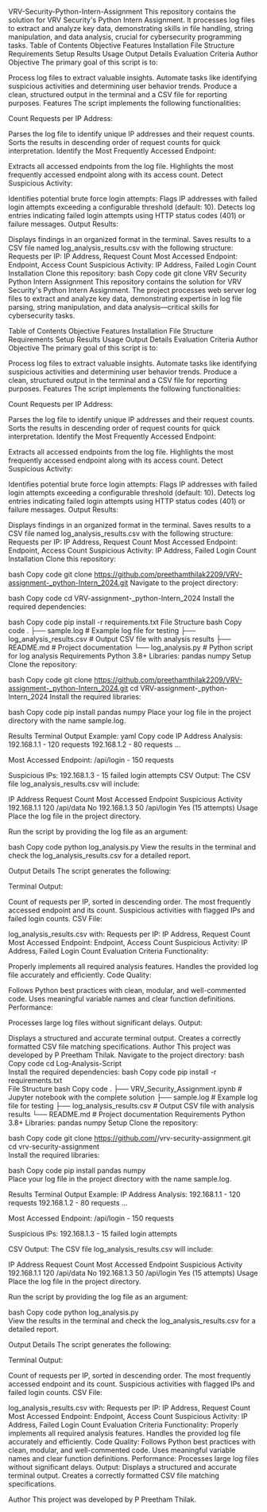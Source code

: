 VRV-Security-Python-Intern-Assignment
This repository contains the solution for VRV Security's Python Intern Assignment. It processes log files to extract and analyze key data, demonstrating skills in file handling, string manipulation, and data analysis, crucial for cybersecurity programming tasks.
Table of Contents
Objective
Features
Installation
File Structure
Requirements
Setup
Results
Usage
Output Details
Evaluation Criteria
Author
Objective
The primary goal of this script is to:

Process log files to extract valuable insights.
Automate tasks like identifying suspicious activities and determining user behavior trends.
Produce a clean, structured output in the terminal and a CSV file for reporting purposes.
Features
The script implements the following functionalities:

Count Requests per IP Address:

Parses the log file to identify unique IP addresses and their request counts.
Sorts the results in descending order of request counts for quick interpretation.
Identify the Most Frequently Accessed Endpoint:

Extracts all accessed endpoints from the log file.
Highlights the most frequently accessed endpoint along with its access count.
Detect Suspicious Activity:

Identifies potential brute force login attempts:
Flags IP addresses with failed login attempts exceeding a configurable threshold (default: 10).
Detects log entries indicating failed login attempts using HTTP status codes (401) or failure messages.
Output Results:

Displays findings in an organized format in the terminal.
Saves results to a CSV file named log_analysis_results.csv with the following structure:
Requests per IP: IP Address, Request Count
Most Accessed Endpoint: Endpoint, Access Count
Suspicious Activity: IP Address, Failed Login Count
Installation
Clone this repository:
bash
Copy code
git clone VRV Security Python Intern Assignment
This repository contains the solution for VRV Security's Python Intern Assignment. The project processes web server log files to extract and analyze key data, demonstrating expertise in log file parsing, string manipulation, and data analysis—critical skills for cybersecurity tasks.

Table of Contents
Objective
Features
Installation
File Structure
Requirements
Setup
Results
Usage
Output Details
Evaluation Criteria
Author
Objective
The primary goal of this script is to:

Process log files to extract valuable insights.
Automate tasks like identifying suspicious activities and determining user behavior trends.
Produce a clean, structured output in the terminal and a CSV file for reporting purposes.
Features
The script implements the following functionalities:

Count Requests per IP Address:

Parses the log file to identify unique IP addresses and their request counts.
Sorts the results in descending order of request counts for quick interpretation.
Identify the Most Frequently Accessed Endpoint:

Extracts all accessed endpoints from the log file.
Highlights the most frequently accessed endpoint along with its access count.
Detect Suspicious Activity:

Identifies potential brute force login attempts:
Flags IP addresses with failed login attempts exceeding a configurable threshold (default: 10).
Detects log entries indicating failed login attempts using HTTP status codes (401) or failure messages.
Output Results:

Displays findings in an organized format in the terminal.
Saves results to a CSV file named log_analysis_results.csv with the following structure:
Requests per IP: IP Address, Request Count
Most Accessed Endpoint: Endpoint, Access Count
Suspicious Activity: IP Address, Failed Login Count
Installation
Clone this repository:

bash
Copy code
git clone https://github.com/preethamthilak2209/VRV-assignment-_python-Intern_2024.git
Navigate to the project directory:

bash
Copy code
cd VRV-assignment-_python-Intern_2024
Install the required dependencies:

bash
Copy code
pip install -r requirements.txt
File Structure
bash
Copy code
.
├── sample.log                    # Example log file for testing
├── log_analysis_results.csv      # Output CSV file with analysis results
├── README.md                     # Project documentation
└── log_analysis.py               # Python script for log analysis
Requirements
Python 3.8+
Libraries:
pandas
numpy
Setup
Clone the repository:

bash
Copy code
git clone https://github.com/preethamthilak2209/VRV-assignment-_python-Intern_2024.git
cd VRV-assignment-_python-Intern_2024
Install the required libraries:

bash
Copy code
pip install pandas numpy
Place your log file in the project directory with the name sample.log.

Results
Terminal Output Example:
yaml
Copy code
IP Address Analysis:
192.168.1.1 - 120 requests
192.168.1.2 - 80 requests
...

Most Accessed Endpoint:
/api/login - 150 requests

Suspicious IPs:
192.168.1.3 - 15 failed login attempts
CSV Output:
The CSV file log_analysis_results.csv will include:

IP Address	Request Count	Most Accessed Endpoint	Suspicious Activity
192.168.1.1	120	/api/data	No
192.168.1.3	50	/api/login	Yes (15 attempts)
Usage
Place the log file in the project directory.

Run the script by providing the log file as an argument:

bash
Copy code
python log_analysis.py <logfile>
View the results in the terminal and check the log_analysis_results.csv for a detailed report.

Output Details
The script generates the following:

Terminal Output:

Count of requests per IP, sorted in descending order.
The most frequently accessed endpoint and its count.
Suspicious activities with flagged IPs and failed login counts.
CSV File:

log_analysis_results.csv with:
Requests per IP: IP Address, Request Count
Most Accessed Endpoint: Endpoint, Access Count
Suspicious Activity: IP Address, Failed Login Count
Evaluation Criteria
Functionality:

Properly implements all required analysis features.
Handles the provided log file accurately and efficiently.
Code Quality:

Follows Python best practices with clean, modular, and well-commented code.
Uses meaningful variable names and clear function definitions.
Performance:

Processes large log files without significant delays.
Output:

Displays a structured and accurate terminal output.
Creates a correctly formatted CSV file matching specifications.
Author
This project was developed by P Preetham Thilak. 
Navigate to the project directory:
bash
Copy code
cd Log-Analysis-Script  
Install the required dependencies:
bash
Copy code
pip install -r requirements.txt  
File Structure
bash
Copy code
.
├── VRV_Security_Assignment.ipynb  # Jupyter notebook with the complete solution
├── sample.log                    # Example log file for testing
├── log_analysis_results.csv      # Output CSV file with analysis results
└── README.md                     # Project documentation
Requirements
Python 3.8+
Libraries:
pandas
numpy
Setup
Clone the repository:

bash
Copy code
git clone https://github.com/<your-username>/vrv-security-assignment.git  
cd vrv-security-assignment  
Install the required libraries:

bash
Copy code
pip install pandas numpy  
Place your log file in the project directory with the name sample.log.

Results
Terminal Output Example:
IP Address Analysis:
192.168.1.1 - 120 requests
192.168.1.2 - 80 requests
...

Most Accessed Endpoint:
/api/login - 150 requests

Suspicious IPs:
192.168.1.3 - 15 failed login attempts

CSV Output:
The CSV file log_analysis_results.csv will include:

IP Address	Request Count	Most Accessed Endpoint	Suspicious Activity
192.168.1.1	120	/api/data	No
192.168.1.3	50	/api/login	Yes (15 attempts)
Usage
Place the log file in the project directory.

Run the script by providing the log file as an argument:

bash
Copy code
python log_analysis.py <logfile>  
View the results in the terminal and check the log_analysis_results.csv for a detailed report.

Output Details
The script generates the following:

Terminal Output:

Count of requests per IP, sorted in descending order.
The most frequently accessed endpoint and its count.
Suspicious activities with flagged IPs and failed login counts.
CSV File:

log_analysis_results.csv with:
Requests per IP: IP Address, Request Count
Most Accessed Endpoint: Endpoint, Access Count
Suspicious Activity: IP Address, Failed Login Count
Evaluation Criteria
Functionality:
Properly implements all required analysis features.
Handles the provided log file accurately and efficiently.
Code Quality:
Follows Python best practices with clean, modular, and well-commented code.
Uses meaningful variable names and clear function definitions.
Performance:
Processes large log files without significant delays.
Output:
Displays a structured and accurate terminal output.
Creates a correctly formatted CSV file matching specifications.


Author
This project was developed by P Preetham Thilak.

